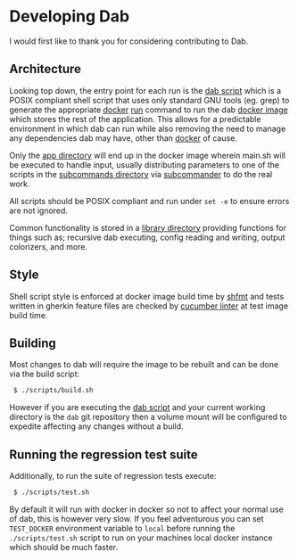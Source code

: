 # Developing Dab

I would first like to thank you for considering contributing to Dab.

## Architecture

Looking top down, the entry point for each run is the [dab script](./dab) which is a POSIX compliant shell script that uses only standard GNU tools (eg. grep) to generate the appropriate [docker][1] [run][2] command to run the dab [docker image][3] which stores the rest of the application. This allows for a predictable environment in which dab can run while also removing the need to manage any dependencies dab may have, other than [docker][1] of cause.

Only the [app directory](./app) will end up in the docker image wherein main.sh will be executed to handle input, usually distributing parameters to one of the scripts in the [subcommands directory](./app/subcommands/) via [subcommander](./app/subcommander.sh) to do the real work.

All scripts should be POSIX compliant and run under `set -e` to ensure errors are not ignored.

Common functionality is stored in a [library directory](./app/lib) providing functions for things such as; recursive dab executing, config reading and writing, output colorizers, and more.

## Style

Shell script style is enforced at docker image build time by [shfmt][4] and tests written in gherkin feature files are checked by [cucumber linter][5] at test image build time.

## Building

Most changes to dab will require the image to be rebuilt and can be done via the build script:

```bash
 $ ./scripts/build.sh
```

However if you are executing the [dab script](./dab) and your current working directory is the `dab` git repository then a volume mount will be configured to expedite affecting any changes without a build.

## Running the regression test suite

Additionally, to run the suite of regression tests execute:

```bash
 $ ./scripts/test.sh
```

By default it will run with docker in docker so not to affect your normal use of dab, this is however very slow. If you feel adventurous you can set `TEST_DOCKER` environment variable to `local` before running the `./scripts/test.sh` script to run on your machines local docker instance which should be much faster.

[1]: https://docker.com
[2]: https://docs.docker.com/engine/reference/run
[3]: https://hub.docker.com/r/nekroze/dab
[4]: https://github.com/mvdan/sh
[5]: https://github.com/charlierudolph/cucumber_lint
